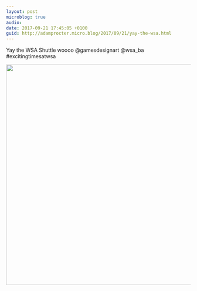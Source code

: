 ```yaml
---
layout: post
microblog: true
audio: 
date: 2017-09-21 17:45:05 +0100
guid: http://adamprocter.micro.blog/2017/09/21/yay-the-wsa.html
---
```

Yay the WSA Shuttle woooo @gamesdesignart @wsa_ba #excitingtimesatwsa

<img src="http://discursive.adamprocter.co.uk/uploads/2017/cf07eb54c6.jpg" width="600" height="600" />
